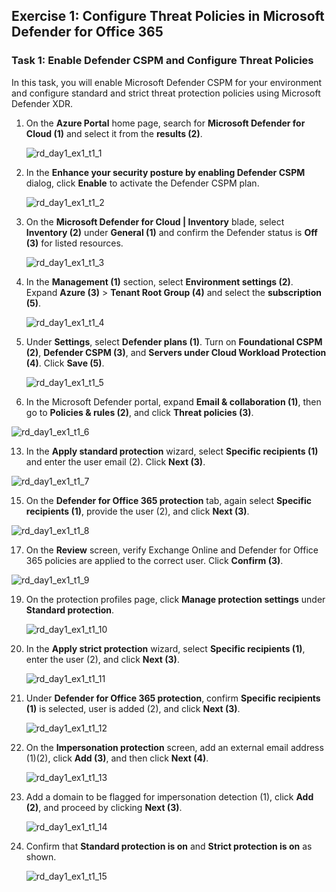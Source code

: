 ## Exercise 1: Configure Threat Policies in Microsoft Defender for Office 365

### Task 1: Enable Defender CSPM and Configure Threat Policies

In this task, you will enable Microsoft Defender CSPM for your environment and configure standard and strict threat protection policies using Microsoft Defender XDR.

1. On the **Azure Portal** home page, search for **Microsoft Defender for Cloud (1)** and select it from the **results (2)**.

   ![rd_day1_ex1_t1_1](./media/rd_day1_ex1_t1_1.png)

3. In the **Enhance your security posture by enabling Defender CSPM** dialog, click **Enable** to activate the Defender CSPM plan.

   ![rd_day1_ex1_t1_2](./media/rd_day1_ex1_t1_2.png)

5. On the **Microsoft Defender for Cloud | Inventory** blade, select **Inventory (2)** under **General (1)** and confirm the Defender status is **Off (3)** for listed resources.
 
   ![rd_day1_ex1_t1_3](./media/rd_day1_ex1_t1_3.png)

7. In the **Management (1)** section, select **Environment settings (2)**. Expand **Azure (3)** > **Tenant Root Group (4)** and select the **subscription (5)**.

   ![rd_day1_ex1_t1_4](./media/rd_day1_ex1_t1_4.png)

9. Under **Settings**, select **Defender plans (1)**. Turn on **Foundational CSPM (2)**, **Defender CSPM (3)**, and **Servers under Cloud Workload Protection (4)**. Click **Save (5)**.
 
   ![rd_day1_ex1_t1_5](./media/rd_day1_ex1_t1_5.png)

11. In the Microsoft Defender portal, expand **Email & collaboration (1)**, then go to **Policies & rules (2)**, and click **Threat policies (3)**.
  
   ![rd_day1_ex1_t1_6](./media/rd_day1_ex1_t1_6.png)

13. In the **Apply standard protection** wizard, select **Specific recipients (1)** and enter the user email (2). Click **Next (3)**.
  
   ![rd_day1_ex1_t1_7](./media/rd_day1_ex1_t1_7.png)

15. On the **Defender for Office 365 protection** tab, again select **Specific recipients (1)**, provide the user (2), and click **Next (3)**.
  
   ![rd_day1_ex1_t1_8](./media/rd_day1_ex1_t1_8.png)

17. On the **Review** screen, verify Exchange Online and Defender for Office 365 policies are applied to the correct user. Click **Confirm (3)**.
  
   ![rd_day1_ex1_t1_9](./media/rd_day1_ex1_t1_9.png)

19. On the protection profiles page, click **Manage protection settings** under **Standard protection**.
  
    ![rd_day1_ex1_t1_10](./media/rd_day1_ex1_t1_10.png)

21. In the **Apply strict protection** wizard, select **Specific recipients (1)**, enter the user (2), and click **Next (3)**.
  
    ![rd_day1_ex1_t1_11](./media/rd_day1_ex1_t1_11.png)

23. Under **Defender for Office 365 protection**, confirm **Specific recipients (1)** is selected, user is added (2), and click **Next (3)**.
  
    ![rd_day1_ex1_t1_12](./media/rd_day1_ex1_t1_12.png)

25. On the **Impersonation protection** screen, add an external email address (1)(2), click **Add (3)**, and then click **Next (4)**.
  
    ![rd_day1_ex1_t1_13](./media/rd_day1_ex1_t1_13.png)

27. Add a domain to be flagged for impersonation detection (1), click **Add (2)**, and proceed by clicking **Next (3)**.

    ![rd_day1_ex1_t1_14](./media/rd_day1_ex1_t1_14.png)

29. Confirm that **Standard protection is on** and **Strict protection is on** as shown.
 
    ![rd_day1_ex1_t1_15](./media/rd_day1_ex1_t1_15.png)
